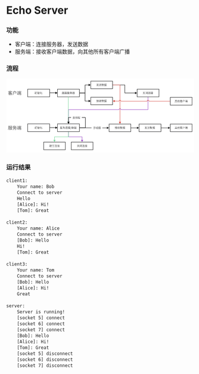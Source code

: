 # Echo Server

### 功能
- 客户端：连接服务器，发送数据
- 服务端：接收客户端数据，向其他所有客户端广播

### 流程

![img](../../img/7.png)

### 运行结果
```text
client1:
    Your name: Bob
    Connect to server
    Hello
    [Alice]: Hi!
    [Tom]: Great

client2:
    Your name: Alice
    Connect to server
    [Bob]: Hello
    Hi!
    [Tom]: Great

client3:
    Your name: Tom
    Connect to server
    [Bob]: Hello
    [Alice]: Hi!
    Great

server:
    Server is running!
    [socket 5] connect
    [socket 6] connect
    [socket 7] connect
    [Bob]: Hello
    [Alice]: Hi!
    [Tom]: Great
    [socket 5] disconnect
    [socket 6] disconnect
    [socket 7] disconnect
```